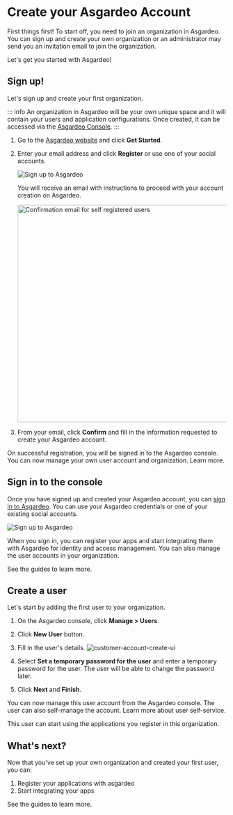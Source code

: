 # Create your Asgardeo Account

First things first! To start off, you need to join an organization in Asgardeo. You can sign up and create your own organization or an administrator may send you an invitation email to join the organization.

Let's get you started with Asgardeo!

## Sign up!

Let's sign up and create your first organization.

::: info
An organization in Asgardeo will be your own unique space and it will contain your users and application configurations. Once created, it can be accessed via the [Asgardeo Console](https://console.asgardeo.io/).
:::

1. Go to the [Asgardeo website](https://wso2.com/asgardeo/) and click **Get Started**.

2. Enter your email address and click **Register** or use one of your social accounts.

    <img :src="$withBase('/assets/img/guides/get-started/sign-up-to-asgardeo.png')" alt="Sign up to Asgardeo">

    You will receive an email with instructions to proceed with your account creation on Asgardeo.

    <img :src="$withBase('/assets/img/guides/get-started/confirmation-email-for-self-register.png')" alt="Confirmation email for self registered users" width="500">

3. From your email, click **Confirm** and fill in the information requested to create your Asgardeo account. 

On successful registration, you will be signed in to the Asgardeo console. You can now manage your own user account and organization. <a :href="$withBase('/guides/your-asgardeo/')">Learn more</a>.

## Sign in to the console

Once you have signed up and created your Asgardeo account, you can [sign in to Asgardeo](https://console.asgardeo.io/). You can use your Asgardeo credentials or one of your existing social accounts.

<img :src="$withBase('/assets/img/guides/get-started/sign-in-to-asgardeo.png')" alt="Sign up to Asgardeo">

When you sign in, you can register your apps and start integrating them with Asgardeo for identity and access management. You can also manage the user accounts in your organization. 

See the <a :href="$withBase('/guides/')">guides</a> to learn more.

## Create a user

Let's start by adding the first user to your organization.

1. On the Asgardeo console, click **Manage > Users**.
2. Click **New User** button.
3. Fill in the user's details.
    <img :src="$withBase('/assets/img/guides/get-started/create-customer-account.png')" alt="customer-account-create-ui">
4. Select **Set a temporary password for the user** and enter a temporary password for the user. The user will be able to change the password later.

6. Click **Next** and **Finish**.

You can now manage this user account from the Asgardeo console. The user can also self-manage the account. Learn more about <a :href="$withBase('/guides/user-self-service/')">user self-service</a>.

This user can start using the applications you register in this organization.

## What's next?

Now that you've set up your own organization and created your first user, you can:

1. <a :href="$withBase('/guides/applications/')">Register your applications with asgardeo</a>
2. <a :href="$withBase('/get-started/start-integrating-apps/')">Start integrating your apps</a>

See the <a :href="$withBase('/guides/')">guides</a> to learn more.